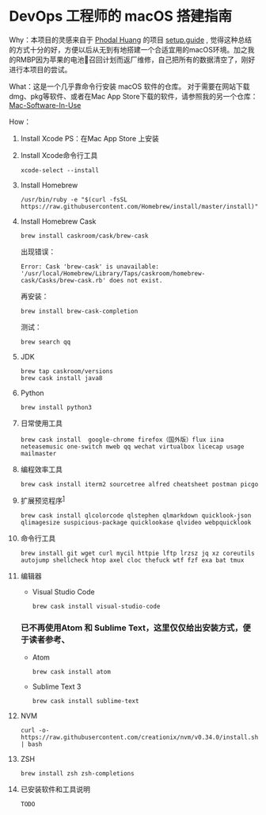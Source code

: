 # DevOps 工程师的 macOS 搭建指南

Why：本项目的灵感来自于 [Phodal Huang](https://github.com/phodal)  的项目 [setup.guide](https://github.com/phodal/setup.guide) , 觉得这种总结的方式十分的好，方便以后从无到有地搭建一个合适宜用的macOS环境。加之我的RMBP因为苹果的电池🔋召回计划而返厂维修，自己把所有的数据清空了，刚好进行本项目的尝试。

What：这是一个几乎靠命令行安装 macOS 软件的仓库。
对于需要在网站下载dmg、pkg等软件、或者在Mac App Store下载的软件，请参照我的另一个仓库：
[Mac-Software-In-Use](https://github.com/MiracleWong/Mac-Software-In-Use)

How：

1. Install Xcode
    PS：在Mac App Store 上安装

2. Install Xcode命令行工具

    ```
    xcode-select --install
    ```

3. Install Homebrew

    ```
    /usr/bin/ruby -e "$(curl -fsSL https://raw.githubusercontent.com/Homebrew/install/master/install)"
    ```

4. Install Homebrew Cask

    ```
    brew install caskroom/cask/brew-cask
    ```

    出现错误：

    ```
    Error: Cask 'brew-cask' is unavailable: '/usr/local/Homebrew/Library/Taps/caskroom/homebrew-cask/Casks/brew-cask.rb' does not exist. 
    ```

    再安装：
    ```
    brew install brew-cask-completion
    ```

    测试：
    ```
    brew search qq
    ```

5. JDK

    ```
    brew tap caskroom/versions
    brew cask install java8
    ```
6. Python

    ```
    brew install python3
    ```

7. 日常使用工具

    ```
    brew cask install  google-chrome firefox（国外版）flux iina neteasemusic one-switch mweb qq wechat virtualbox licecap usage mailmaster
    ```

8. 编程效率工具

    ```
    brew cask install iterm2 sourcetree alfred cheatsheet postman picgo 
    ```

9. 扩展预览程序<sup>[1]</sup>

    ```
    brew cask install qlcolorcode qlstephen qlmarkdown quicklook-json qlimagesize suspicious-package quicklookase qlvideo webpquicklook
    ```

10. 命令行工具

    ```
    brew install git wget curl mycil httpie lftp lrzsz jq xz coreutils autojump shellcheck htop axel cloc thefuck wtf fzf exa bat tmux
    ```

11. 编辑器

    - Visual Studio Code
    
        ```
        brew cask install visual-studio-code
        ```


    ### 已不再使用Atom 和 Sublime Text，这里仅仅给出安装方式，便于读者参考、
    - Atom
    
        ```
        brew cask install atom
        ```
    - Sublime Text 3

        ```
        brew cask install sublime-text
        ```

12. NVM

    ```
    curl -o- https://raw.githubusercontent.com/creationix/nvm/v0.34.0/install.sh | bash
    ```

13. ZSH

    ```
    brew install zsh zsh-completions
    ```

14. 已安装软件和工具说明


    ```
    TODO
    ```



[1]: https://github.com/sindresorhus/quick-look-plugins

